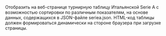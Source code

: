 
Отобразить на веб-странице турнирную таблицу Итальянской Serie A с возможностью сортировки по различным показателям, на основе данных, содержащихся в JSON-файле seriea.json. HTML-код таблицы должен формироваться динамически на стороне браузера при загрузке страницы.

